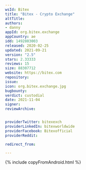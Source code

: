 ```yaml
---
wsId: Bitex
title: "Bitex - Crypto Exchange"
altTitle: 
authors:
- danny
appId: org.bitex.exchange
appCountry: ae
idd: 1492803003
released: 2020-02-25
updated: 2021-09-21
version: "2.5"
stars: 2.33333
reviews: 15
size: 88307712
website: https://bitex.com
repository: 
issue: 
icon: org.bitex.exchange.jpg
bugbounty: 
verdict: custodial
date: 2021-11-04
signer: 
reviewArchive:


providerTwitter: bitexexch
providerLinkedIn: bitexworldwide
providerFacebook: Bitexofficial
providerReddit: 

redirect_from:

---
```

{% include copyFromAndroid.html %}
